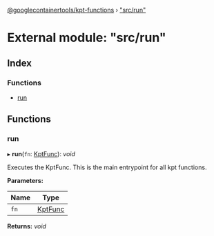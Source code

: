 [@googlecontainertools/kpt-functions](../README.md) › ["src/run"](_src_run_.md)

# External module: "src/run"

## Index

### Functions

* [run](_src_run_.md#run)

## Functions

###  run

▸ **run**(`fn`: [KptFunc](../interfaces/_src_types_.kptfunc.md)): *void*

Executes the KptFunc. This is the main entrypoint for all kpt functions.

**Parameters:**

Name | Type |
------ | ------ |
`fn` | [KptFunc](../interfaces/_src_types_.kptfunc.md) |

**Returns:** *void*
